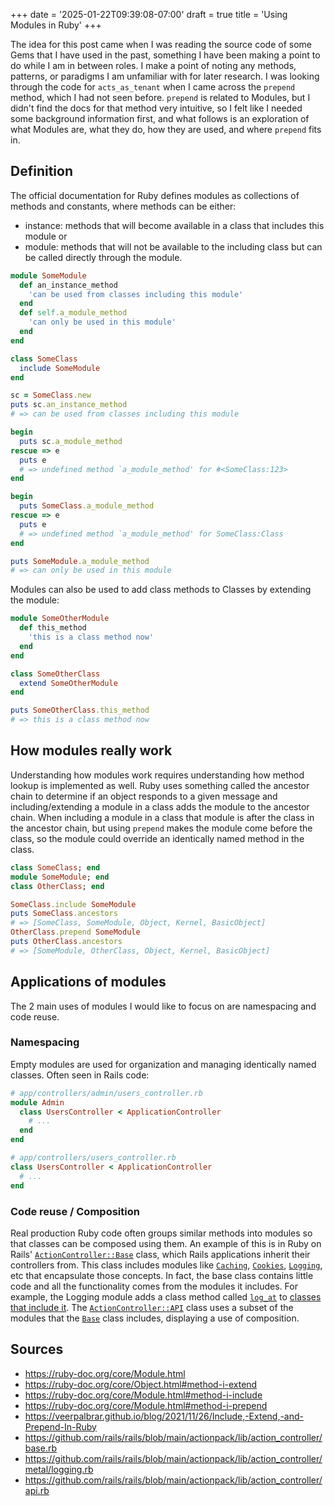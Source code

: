 +++
date = '2025-01-22T09:39:08-07:00'
draft = true
title = 'Using Modules in Ruby'
+++

The idea for this post came when I was reading the source code of some Gems that I have used in the past, something I have been making a point to do while I am in between roles. I make a point of noting any methods, patterns, or paradigms I am unfamiliar with for later research. I was looking through the code for `acts_as_tenant` when I came across the `prepend` method, which I had not seen before. `prepend` is related to Modules, but I didn't find the docs for that method very intuitive, so I felt like I needed some background information first, and what follows is an exploration of what Modules are, what they do, how they are used, and where `prepend` fits in. 

## Definition
The official documentation for Ruby defines modules as collections of methods and constants, where methods can be either:
- instance: methods that will become available in a class that includes this module or
- module: methods that will not be available to the including class but can be called directly through the module. 

```ruby
module SomeModule
  def an_instance_method
    'can be used from classes including this module'
  end
  def self.a_module_method
    'can only be used in this module'
  end
end

class SomeClass
  include SomeModule
end

sc = SomeClass.new
puts sc.an_instance_method 
# => can be used from classes including this module

begin
  puts sc.a_module_method
rescue => e
  puts e 
  # => undefined method `a_module_method' for #<SomeClass:123>
end

begin
  puts SomeClass.a_module_method
rescue => e
  puts e 
  # => undefined method `a_module_method' for SomeClass:Class
end

puts SomeModule.a_module_method 
# => can only be used in this module
```

Modules can also be used to add class methods to Classes by extending the module:

```ruby
module SomeOtherModule
  def this_method
    'this is a class method now'
  end
end

class SomeOtherClass
  extend SomeOtherModule
end

puts SomeOtherClass.this_method 
# => this is a class method now
```

## How modules really work
Understanding how modules work requires understanding how method lookup is implemented as well. Ruby uses something called the ancestor chain to determine if an object responds to a given message and including/extending a module in a class adds the module to the ancestor chain.
When including a module in a class that module is after the class in the ancestor chain, but using `prepend` makes the module come before the class, so the module could override an identically named method in the class.
```ruby
class SomeClass; end
module SomeModule; end
class OtherClass; end

SomeClass.include SomeModule
puts SomeClass.ancestors 
# => [SomeClass, SomeModule, Object, Kernel, BasicObject]
OtherClass.prepend SomeModule
puts OtherClass.ancestors 
# => [SomeModule, OtherClass, Object, Kernel, BasicObject]
```
## Applications of modules 

The 2 main uses of modules I would like to focus on are namespacing and code reuse.

### Namespacing
Empty modules are used for organization and managing identically named classes. Often seen in Rails code:
```ruby
# app/controllers/admin/users_controller.rb
module Admin
  class UsersController < ApplicationController
    # ...
  end
end

# app/controllers/users_controller.rb
class UsersController < ApplicationController
  # ...
end
```

### Code reuse / Composition
Real production Ruby code often groups similar methods into modules so that classes can be composed using them. An example of this is in Ruby on Rails' [`ActionController::Base`](https://github.com/rails/rails/blob/a28d2e4193c3a73cc166706c404f3e5398395602/actionpack/lib/action_controller/base.rb) class, which Rails applications inherit their controllers from. This class includes modules like [`Caching`](https://github.com/rails/rails/blob/a28d2e4193c3a73cc166706c404f3e5398395602/actionpack/lib/action_controller/caching.rb), [`Cookies`](https://github.com/rails/rails/blob/a28d2e4193c3a73cc166706c404f3e5398395602/actionpack/lib/action_controller/metal/cookies.rb), [`Logging`](https://github.com/rails/rails/blob/a28d2e4193c3a73cc166706c404f3e5398395602/actionpack/lib/action_controller/metal/logging.rb), etc that encapsulate those concepts. In fact, the base class contains little code and all the functionality comes from the modules it includes.
For example, the Logging module adds a class method called [`log_at`](https://github.com/rails/rails/blob/86312f5dc05b96d9c1c71ef03d257c155622f00e/actionpack/lib/action_controller/metal/logging.rb#L18) to [classes that include it](https://github.com/rails/rails/blob/86312f5dc05b96d9c1c71ef03d257c155622f00e/actionpack/lib/action_controller/base.rb#L302).
The [`ActionController::API`](https://github.com/rails/rails/blob/a28d2e4193c3a73cc166706c404f3e5398395602/actionpack/lib/action_controller/api.rb) class uses a subset of the modules that the [`Base`](https://github.com/rails/rails/blob/a28d2e4193c3a73cc166706c404f3e5398395602/actionpack/lib/action_controller/base.rb) class includes, displaying a use of composition.

## Sources
- https://ruby-doc.org/core/Module.html
- https://ruby-doc.org/core/Object.html#method-i-extend
- https://ruby-doc.org/core/Module.html#method-i-include
- https://ruby-doc.org/core/Module.html#method-i-prepend
- https://veerpalbrar.github.io/blog/2021/11/26/Include,-Extend,-and-Prepend-In-Ruby
- https://github.com/rails/rails/blob/main/actionpack/lib/action_controller/base.rb
- https://github.com/rails/rails/blob/main/actionpack/lib/action_controller/metal/logging.rb
- https://github.com/rails/rails/blob/main/actionpack/lib/action_controller/api.rb